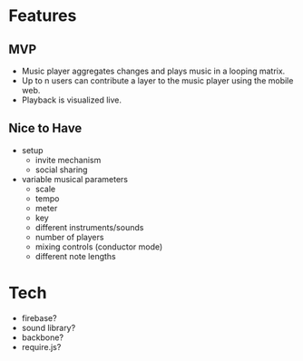 # Features

## MVP
 - Music player aggregates changes and plays music in a looping matrix.
 - Up to n users can contribute a layer to the music player using the mobile web.
 - Playback is visualized live.

## Nice to Have
 - setup
   - invite mechanism
   - social sharing
 - variable musical parameters
   - scale
   - tempo
   - meter
   - key
   - different instruments/sounds
   - number of players
   - mixing controls (conductor mode)
   - different note lengths

# Tech
 - firebase?
 - sound library?
 - backbone?
 - require.js?
